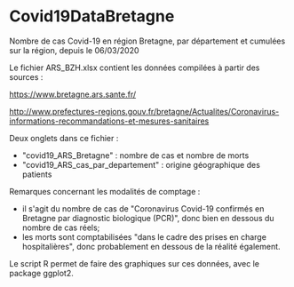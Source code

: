 # Covid19DataBretagne
Nombre de cas Covid-19 en région Bretagne, par département et cumulées sur la région, depuis le 06/03/2020

Le fichier ARS_BZH.xlsx contient les données compilées à partir des sources : 

https://www.bretagne.ars.sante.fr/

http://www.prefectures-regions.gouv.fr/bretagne/Actualites/Coronavirus-informations-recommandations-et-mesures-sanitaires

Deux onglets dans ce fichier : 
- "covid19_ARS_Bretagne" : nombre de cas et nombre de morts
- "covid19_ARS_cas_par_departement" : origine géographique des patients

Remarques concernant les modalités de comptage : 
- il s'agit du nombre de cas de "Coronavirus Covid-19 confirmés en Bretagne par diagnostic biologique (PCR)", donc bien en dessous du nombre de cas réels;
- les morts sont comptabilisées "dans le cadre des prises en charge hospitalières", donc probablement en dessous de la réalité également.

Le script R permet de faire des graphiques sur ces données, avec le package ggplot2.
